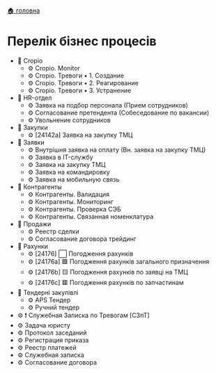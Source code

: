 ﻿[🏠 головна](../README.md)

# Перелік бізнес процесів

- 📂 Cropio  
	- ⚙️ Cropio. Monitor
	- ⚙️ Cropio. Тревоги • 1. Создание
	- ⚙️ Cropio. Тревоги • 2. Реагирование
	- ⚙️ Cropio. Тревоги • 3. Устранение
- 📂 HR-отдел
	- ⚙️ Заявка на подбор персонала (Прием сотрудников)
	- ⚙️ Согласование претендента (Собеседование по вакансии)
	- ⚙️ Увольнение сотрудников
- 📂 Закупки
	- ⚙️ [24142a] Заявка на закупку ТМЦ
- 📂 Заявки
	- ⚙️ Внутрішня заявка на оплату (Вн. заявка на закупку ТМЦ)
	- ⚙️ Заявка в IT-службу
	- ⚙️ Заявка на закупку ТМЦ
	- ⚙️ Заявка на командировку
	- ⚙️ Заявка на мобильную связь
- 📂 Контрагенты
	- ⚙️ Контрагенты. Валидация
	- ⚙️ Контрагенты. Мониторинг
	- ⚙️ Контрагенты. Проверка СЭБ
	- ⚙️ Контрагенты. Связанная номенклатура
- 📂 Продажи
	- ⚙️ Реестр сделки
	- ⚙️ Согласование договора трейдинг
- 📂 Рахунки
	- ⚙️ [24176] ⬜ Погодження рахунків
	- ⚙️ [24176a] 🟩 Погодження рахунків загального призначення
	- ⚙️ [24176b] 🟨 Погодження рахунків по заявці на ТМЦ
	- ⚙️ [24176c] 🟥 Погодження рахунків по запчастинам
- 📂 Тендерні закупівлі
	- ⚙️ APS Тендер
	- ⚙️ Ручний тендер
- ⚙️ ❗  Служебная Записка по Тревогам [СЗпТ]
- ⚙️ Задача юристу
- ⚙️ Протокол заседаний
- ⚙️ Регистрация приказа
- ⚙️ Реестр платежей
- ⚙️ Служебная записка
- ⚙️ Согласование договора 